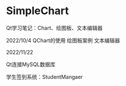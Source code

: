 # SimpleChart
Qt学习笔记：Chart、绘图板、文本编辑器

2022/10/4
QChart的使用
绘图板案例
文本编辑器

2022/11/22

Qt连接MySQL数据库

学生签到系统：StudentMangaer
